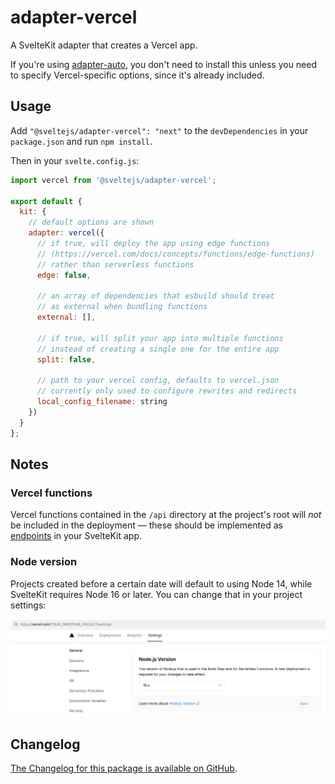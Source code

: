 # adapter-vercel

A SvelteKit adapter that creates a Vercel app.

If you're using [adapter-auto](../adapter-auto), you don't need to install this unless you need to specify Vercel-specific options, since it's already included.

## Usage

Add `"@sveltejs/adapter-vercel": "next"` to the `devDependencies` in your `package.json` and run `npm install`.

Then in your `svelte.config.js`:

```js
import vercel from '@sveltejs/adapter-vercel';

export default {
  kit: {
    // default options are shown
    adapter: vercel({
      // if true, will deploy the app using edge functions
      // (https://vercel.com/docs/concepts/functions/edge-functions)
      // rather than serverless functions
      edge: false,

      // an array of dependencies that esbuild should treat
      // as external when bundling functions
      external: [],

      // if true, will split your app into multiple functions
      // instead of creating a single one for the entire app
      split: false,

      // path to your vercel config, defaults to vercel.json
      // currently only used to configure rewrites and redirects
      local_config_filename: string
    })
  }
};
```

## Notes

### Vercel functions

Vercel functions contained in the `/api` directory at the project's root will _not_ be included in the deployment — these should be implemented as [endpoints](https://kit.svelte.dev/docs/routing#endpoints) in your SvelteKit app.

### Node version

Projects created before a certain date will default to using Node 14, while SvelteKit requires Node 16 or later. You can change that in your project settings:

![Vercel project settings](settings.png)

## Changelog

[The Changelog for this package is available on GitHub](https://github.com/sveltejs/kit/blob/master/packages/adapter-vercel/CHANGELOG.md).
